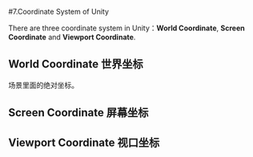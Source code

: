 #7.Coordinate System of Unity

There are three coordinate system in Unity：**World Coordinate**, **Screen Coordinate** and **Viewport Coordinate**.

## World Coordinate 世界坐标

场景里面的绝对坐标。

## Screen Coordinate 屏幕坐标

## Viewport Coordinate 视口坐标
